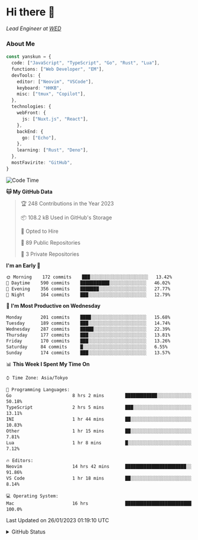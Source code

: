 # Hi there&nbsp;:wave:

_Lead Engineer at [WED](https://github.com/wedinc)_

### About Me

```ts
const yanskun = {
  code: ["JavaScript", "TypeScript", "Go", "Rust", "Lua"],
  functions: ["Web Developer", "EM"],
  devTools: {
    editor: ["Neovim", "VSCode"],
    keyboard: "HHKB",
    misc: ["tmux", "Copilot"],
  },
  technologies: {
    webFront: {
      js: ["Nuxt.js", "React"],
    },
    backEnd: {
      go: ["Echo"],
    },
    learning: ["Rust", "Deno"],
  },
  mostFavirite: "GitHub",
}
```

<!--START_SECTION:waka-->
![Code Time](http://img.shields.io/badge/Code%20Time-127%20hrs%2047%20mins-blue)

**🐱 My GitHub Data** 

> 🏆 248 Contributions in the Year 2023
 > 
> 📦 108.2 kB Used in GitHub's Storage 
 > 
> 💼 Opted to Hire
 > 
> 📜 89 Public Repositories 
 > 
> 🔑 3 Private Repositories  
 > 
**I'm an Early 🐤** 

```text
🌞 Morning    172 commits    ███░░░░░░░░░░░░░░░░░░░░░░   13.42% 
🌆 Daytime    590 commits    ███████████░░░░░░░░░░░░░░   46.02% 
🌃 Evening    356 commits    ███████░░░░░░░░░░░░░░░░░░   27.77% 
🌙 Night      164 commits    ███░░░░░░░░░░░░░░░░░░░░░░   12.79%

```
📅 **I'm Most Productive on Wednesday** 

```text
Monday       201 commits    ████░░░░░░░░░░░░░░░░░░░░░   15.68% 
Tuesday      189 commits    ███░░░░░░░░░░░░░░░░░░░░░░   14.74% 
Wednesday    287 commits    █████░░░░░░░░░░░░░░░░░░░░   22.39% 
Thursday     177 commits    ███░░░░░░░░░░░░░░░░░░░░░░   13.81% 
Friday       170 commits    ███░░░░░░░░░░░░░░░░░░░░░░   13.26% 
Saturday     84 commits     █░░░░░░░░░░░░░░░░░░░░░░░░   6.55% 
Sunday       174 commits    ███░░░░░░░░░░░░░░░░░░░░░░   13.57%

```


📊 **This Week I Spent My Time On** 

```text
⌚︎ Time Zone: Asia/Tokyo

💬 Programming Languages: 
Go                       8 hrs 2 mins        ████████████░░░░░░░░░░░░░   50.18% 
TypeScript               2 hrs 5 mins        ███░░░░░░░░░░░░░░░░░░░░░░   13.11% 
INI                      1 hr 44 mins        ██░░░░░░░░░░░░░░░░░░░░░░░   10.83% 
Other                    1 hr 15 mins        ██░░░░░░░░░░░░░░░░░░░░░░░   7.81% 
Lua                      1 hr 8 mins         █░░░░░░░░░░░░░░░░░░░░░░░░   7.12%

🔥 Editors: 
Neovim                   14 hrs 42 mins      ███████████████████████░░   91.86% 
VS Code                  1 hr 18 mins        ██░░░░░░░░░░░░░░░░░░░░░░░   8.14%

💻 Operating System: 
Mac                      16 hrs              █████████████████████████   100.0%

```


 Last Updated on 26/01/2023 01:19:10 UTC
<!--END_SECTION:waka-->

<details>
<summary>GitHub Status</summary>
<picture>
  <source media="(prefers-color-scheme: dark)" srcset="https://raw.githubusercontent.com/yanskun/yanskun/master/profile-summary-card-output/nord_dark/0-profile-details.svg">
 <img src="https://raw.githubusercontent.com/yanskun/yanskun/master/profile-summary-card-output/default/0-profile-details.svg">
</picture>
<br>
<picture>
  <source media="(prefers-color-scheme: dark)" srcset="https://raw.githubusercontent.com/yanskun/yanskun/master/profile-summary-card-output/nord_dark/1-repos-per-language.svg">
 <img src="https://raw.githubusercontent.com/yanskun/yanskun/master/profile-summary-card-output/default/1-repos-per-language.svg">
</picture>
<picture>
  <source media="(prefers-color-scheme: dark)" srcset="https://raw.githubusercontent.com/yanskun/yanskun/master/profile-summary-card-output/nord_dark/2-most-commit-language.svg">
 <img src="https://raw.githubusercontent.com/yanskun/yanskun/master/profile-summary-card-output/default/2-most-commit-language.svg">
</picture>
<br>
<picture>
  <source media="(prefers-color-scheme: dark)" srcset="https://raw.githubusercontent.com/yanskun/yanskun/master/profile-summary-card-output/nord_dark/3-stats.svg">
 <img src="https://raw.githubusercontent.com/yanskun/yanskun/master/profile-summary-card-output/default/3-stats.svg">
</picture>
<picture>
  <source media="(prefers-color-scheme: dark)" srcset="https://raw.githubusercontent.com/yanskun/yanskun/master/profile-summary-card-output/nord_dark/4-productive-time.svg">
 <img src="https://raw.githubusercontent.com/yanskun/yanskun/master/profile-summary-card-output/default/4-productive-time.svg">
</picture>
</details>
